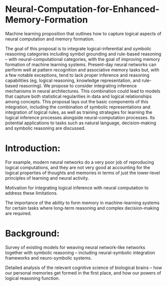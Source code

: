 # Neural-Computation-for-Enhanced-Memory-Formation
Machine learning proposition that outlines how to capture logical aspects of neural computation and memory formation.

The goal of this proposal is to integrate logical-inferential and symbolic reasoning categories  including symbol grounding and rule-based reasoning – with neural-computational categories, with the goal of improving memory formation of machine learning systems. Present-day neural networks can perform well at pattern recognition and associative memory tasks but, with a few notable exceptions, tend to lack proper inference and reasoning capabilities (eg, logical reasoning, knowledge representation, and rule-based reasoning). We propose to consider integrating inference mechanisms in neural architectures. This combination could lead to models that capture both statistical regularities in data and logical relationships among concepts. This proposal lays out the basic components of this integration, including the combination of symbolic representations and integration of logical rules, as well as training strategies for learning the logical inference processes alongside neural-computation processes. Its potential applications to tasks such as natural language, decision-making and symbolic reasoning are discussed.

# Introduction:

For example, modern neural networks do a very poor job of reproducing logical computations, and they are not very good at accounting for the logical properties of thoughts and memories in terms of just the lower-level principles of learning and neural activity.

Motivation for integrating logical inference with neural computation to address these limitations.

The importance of the ability to form memory in machine-learning systems for certain tasks where long-term reasoning and complex decision-making are required.

# Background:

Survey of existing models for weaving neural network-like networks together with symbolic reasoning – including neural-symbolic integration frameworks and neuro-symbolic systems.

Detailed analysis of the relevant cognitive science of biological brains – how our personal memories get formed in the first place, and how our powers of logical reasoning function.
